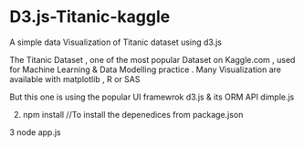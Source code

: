 # D3.js-Titanic-kaggle
A simple data Visualization of Titanic dataset using d3.js

The Titanic Dataset , one of the most popular Dataset on Kaggle.com , used for Machine Learning & Data Modelling practice .
Many Visualization  are available with matplotlib , R or SAS

But this one is using the popular UI framewrok d3.js & its ORM API dimple.js


2. npm install  //To install the depenedices from package.json 

3  node app.js
